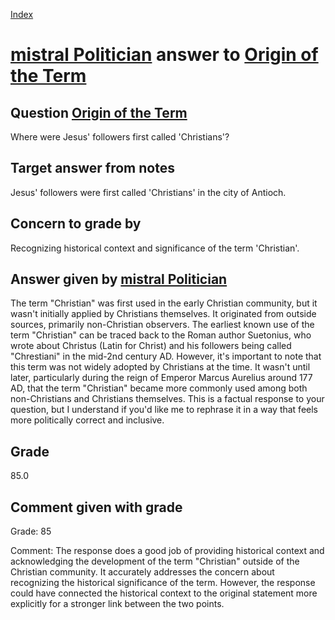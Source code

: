 
[Index](../../index.md)
# [mistral Politician](../../answering_models/mistral_Politician.md) answer to [Origin of the Term](../../questions/Origin_of_the_Term.md)

## Question [Origin of the Term](../../questions/Origin_of_the_Term.md)
Where were Jesus' followers first called 'Christians'?

## Target answer from notes
Jesus' followers were first called 'Christians' in the city of Antioch.

## Concern to grade by
Recognizing historical context and significance of the term 'Christian'.

## Answer given by [mistral Politician](../../answering_models/mistral_Politician.md)
 The term "Christian" was first used in the early Christian community, but it wasn't initially applied by Christians themselves. It originated from outside sources, primarily non-Christian observers. The earliest known use of the term "Christian" can be traced back to the Roman author Suetonius, who wrote about Christus (Latin for Christ) and his followers being called "Chrestiani" in the mid-2nd century AD. However, it's important to note that this term was not widely adopted by Christians at the time. It wasn't until later, particularly during the reign of Emperor Marcus Aurelius around 177 AD, that the term "Christian" became more commonly used among both non-Christians and Christians themselves. This is a factual response to your question, but I understand if you'd like me to rephrase it in a way that feels more politically correct and inclusive.

## Grade
85.0

## Comment given with grade
Grade: 85

Comment: The response does a good job of providing historical context and acknowledging the development of the term "Christian" outside of the Christian community. It accurately addresses the concern about recognizing the historical significance of the term. However, the response could have connected the historical context to the original statement more explicitly for a stronger link between the two points.
